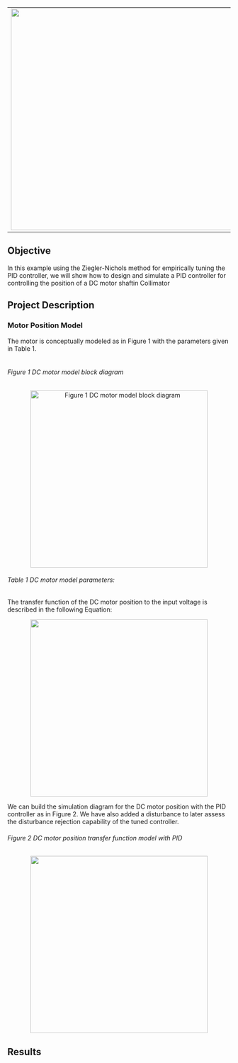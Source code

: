 
<table>
<td><img src="https://user-images.githubusercontent.com/44644848/171729465-95d15fc9-1337-4082-8cf9-6ce7e46fd641.jpg"  width=500/></td>
<td><p><h1>DC Motor Position Controller Design</h1></p>
<p>Tuning a PID controller for a DC Motor Position System.</p>
</table>

## Objective
In this example using the Ziegler-Nichols method for empirically tuning the PID controller, we will show how to design and simulate a PID controller for controlling the position of a DC motor shaftin Collimator

## Project Description



### Motor Position Model

The motor is conceptually modeled as in Figure 1 with the parameters given in Table 1.
<br /><br />

###### Figure 1 DC motor model block diagram

<p align="center">
<img src="https://user-images.githubusercontent.com/44644848/171924892-4ccf72f5-9d73-4756-aff4-affc24b5c835.jpg"  width="400" alt="Figure 1 DC motor model block diagram"/>
</p>

###### Table 1 DC motor model parameters:

The transfer function of the DC motor position to the input voltage is described in the following Equation:

<p align="center">
<img src="https://user-images.githubusercontent.com/44644848/171734152-10bee237-df67-4050-b2b7-5feb31295afc.png"  width="400"/>
</p>

We can build the simulation diagram for the DC motor position with the PID controller as in Figure 2. We have also added a disturbance to later assess the disturbance rejection capability of the tuned controller.

###### Figure 2 DC motor position transfer function model with PID

<p align="center">
<img src="https://user-images.githubusercontent.com/44644848/171925900-40d0ecf1-a6f2-4fa5-901b-210e1175ac8f.png"  width="400"/>
</p>

## Results

